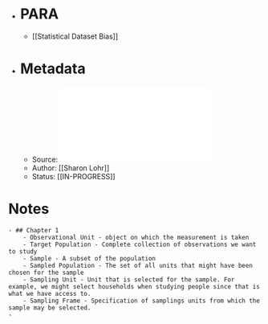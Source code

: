 - # PARA
	- [[Statistical Dataset Bias]]
- # Metadata
	- Source: ![(Texts in statistical science) Sharon L. Lohr - Sampling_ Design and Analysis-CRC Press (2021).pdf](../assets/(Texts_in_statistical_science)_Sharon_L._Lohr_-_Sampling_Design_and_Analysis-CRC_Press_(2021)_1684418341210_0.pdf)
	- Author: [[Sharon Lohr]]
	- Status: [[IN-PROGRESS]]
# Notes
	- ## Chapter 1
		- Observational Unit - object on which the measurement is taken
		- Target Population - Complete collection of observations we want to study
		- Sample - A subset of the population
		- Sampled Population - The set of all units that might have been chosen for the sample
		- Sampling Unit - Unit that is selected for the sample. For example, we might select households when studying people since that is what we have access to.
		- Sampling Frame - Specification of samplings units from which the sample may be selected.
	-